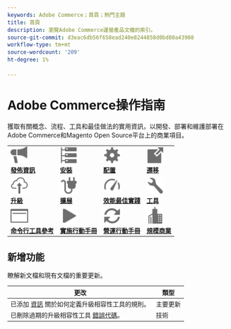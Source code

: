 ```yaml
---
keywords: Adobe Commerce；首頁；熱門主題
title: 首頁
description: 瀏覽Adobe Commerce運營產品文檔的索引。
source-git-commit: d3eac6db56f658ead240e8244858d0bd80a43908
workflow-type: tm+mt
source-wordcount: '209'
ht-degree: 1%

---
```



# Adobe Commerce操作指南

獲取有關概念、流程、工具和最佳做法的實用資訊，以開發、部署和維護部署在Adobe Commerce和Magento Open Source平台上的商業項目。

<table>
<tr>
  <td valign="top">
    <a href="https://devdocs.magento.com/guides/v2.4/release-notes/bk-release-notes.html">
      <img alt="發佈資訊" src="../assets/icons/promote.svg" width="40" height="40"/>
    </a>
    <div>
      <a href="https://devdocs.magento.com/guides/v2.4/release-notes/bk-release-notes.html"><strong>發佈資訊</strong></a>
    </div>
  </td>
  <td valign="top">
    <a href="https://devdocs.magento.com/guides/v2.4/install-gde/install-flow-diagram.html">
      <img alt="安裝" src="../assets/icons/servers.svg" width="40" height="40"/>
    </a>
    <div>
      <a href="https://devdocs.magento.com/guides/v2.4/install-gde/install-flow-diagram.html"><strong>安裝</strong></a>
    </div>
  </td>
  <td valign="top">
    <a href="https://devdocs.magento.com/guides/v2.4/config-guide/bk-config-guide.html">
      <img alt="配置" src="../assets/icons/settings.svg" width="40" height="40"/>
    </a>
    <div>
      <a href="https://devdocs.magento.com/guides/v2.4/config-guide/bk-config-guide.html"><strong>配置</strong></a>
    </div>
  </td>
  <td valign="top">
    <a href="https://devdocs.magento.com/guides/v2.4/migration/bk-migration-guide.html">
      <img alt="遷移" src="../assets/icons/move-to.svg" width="40" height="40"/>
    </a>
    <div>
      <a href="https://devdocs.magento.com/guides/v2.4/migration/bk-migration-guide.html"><strong>遷移</strong></a>
    </div>
  </td>
</tr>
<tr>
  <td valign="top">
    <a href="../upgrade/overview.md">
      <img alt="升級" src="../assets/icons/upload-cloud.svg" width="40" height="40"/>
    </a>
    <div>
      <a href="../upgrade/overview.md"><strong>升級</strong></a>
    </div>
  </td>
  <td valign="top">
    <a href="https://devdocs.magento.com/extensions/">
       <img alt="擴展" src="../assets/icons/extension.svg" width="40" height="40"/>
    </a>
    <div>
      <a href="https://devdocs.magento.com/extensions/"><strong>擴展</strong></a>
    </div>
  </td>
  <td valign="top">
    <a href="https://devdocs.magento.com/guides/v2.4/performance-best-practices/introduction.html">
       <img alt="效能" src="../assets/icons/gauge.svg" width="40" height="40"/>
    </a>
    <div>
      <a href="https://devdocs.magento.com/guides/v2.4/performance-best-practices/introduction.html"><strong>效能最佳實踐</strong></a>
    </div>
  </td>
  <td valign="top">
    <a href="https://devdocs.magento.com/quality-patches/tool.html">
       <img alt="工具" src="../assets/icons/wrench.svg" width="40" height="40"/>
    </a>
    <div>
      <a href="https://experienceleague.corp.adobe.com/docs/commerce-operations/tools/overview.html?lang=en"><strong>工具</strong></a>
    </div>
  </td>
</tr>
<tr>
  <td valign="top">
    <a href="https://devdocs.magento.com/guides/v2.4/reference/cli/magento.html">
       <img alt="命令行工具參考" src="../assets/icons/page-rule.svg" width="40" height="40"/>
    </a>
    <div>
      <a href="https://devdocs.magento.com/guides/v2.4/reference/cli/magento.html"><strong>命令行工具參考</strong></a>
    </div>
  </td>
  <td valign="top">
    <a href="../implementation-playbook/overview.md">
      <img alt="實施" src="../assets/icons/play.svg" width="40" height="40"/>
    </a>
    <div>
      <a href="../implementation-playbook/overview.md"><strong>實施行動手冊</strong></a>
    </div>
  </td>
  <td valign="top">
    <a href="../operational-playbook/overview.md">
       <img alt="操作" src="../assets/icons/refresh.svg" width="40" height="40"/>
    </a>
    <div>
      <a href="../operational-playbook/overview.md"><strong>營運行動手冊</strong></a>
    </div>
  </td>
  <td valign="top">
    <a href="../operational-playbook/overview.md">
       <img alt="企業" src="../assets/icons/enterprise.svg" width="40" height="40"/>
    </a>
    <div>
      <a href="../commerce-at-scale/overview.md"><strong>規模商業</strong></a>
    </div>
  </td>
</tr>
</table>

## 新增功能

瞭解新文檔和現有文檔的重要更新。

| 更改 | 類型 |
|----------------------------------------------------------------------------------------------------------------------------------------|--------------|
| 已添加 [資訊](../upgrade/upgrade-compatibility-tool/overview.md) 關於如何定義升級相容性工具的規則。 | 主要更新 |
| 已刪除過期的升級相容性工具 [錯誤代碼](../upgrade/upgrade-compatibility-tool/error-messages.md)。 | 技術 |
